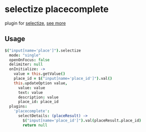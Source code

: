 selectize placecomplete
=======================

plugin for [selectize](https://github.com/brianreavis/selectize.js), [see more](http://autoform-placecomplete.meteor.com)

Usage
-----
```coffee
$("input[name='place']").selectize
  mode: "single"
  openOnFocus: false
  delimiter: null
  onInitialize: ->
    value = this.getValue()
    place_id = $("input[name='place_id']").val()
    this.updateOption value,
      value: value
      text: value
      description: value
      place_id: place_id
  plugins:
    'placecomplete':
      selectDetails: (placeResult) ->
        $("input[name='place_id']").val(placeResult.place_id)
        return null
```
